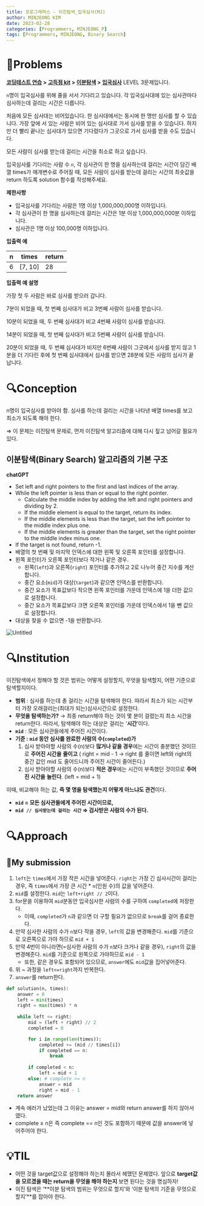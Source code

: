 ```yaml
---
title: 프로그래머스 - 이진탐색_입국심사(MJ)
author: MINJEONG KIM
date: 2023-02-28
categories: [Programmers, MINJEONG_P]
tags: [Programmers, MINJEONG, Binary Search]
---
```


# 📖Problems

**[코딩테스트 연습](https://school.programmers.co.kr/learn/challenges) > [고득점 kit](https://school.programmers.co.kr/learn/challenges?tab=algorithm_practice_kit) > [이분탐색](https://school.programmers.co.kr/learn/courses/30/parts/12486) > [입국심사](https://school.programmers.co.kr/learn/courses/30/lessons/43238)**
LEVEL 3문제입니다.

`n`명이 입국심사를 위해 줄을 서서 기다리고 있습니다. 각 입국심사대에 있는 심사관마다 심사하는데 걸리는 시간은 다릅니다.

처음에 모든 심사대는 비어있습니다. 한 심사대에서는 동시에 한 명만 심사를 할 수 있습니다. 가장 앞에 서 있는 사람은 비어 있는 심사대로 가서 심사를 받을 수 있습니다. 하지만 더 빨리 끝나는 심사대가 있으면 기다렸다가 그곳으로 가서 심사를 받을 수도 있습니다.

모든 사람이 심사를 받는데 걸리는 시간을 최소로 하고 싶습니다.

입국심사를 기다리는 사람 수 `n`, 각 심사관이 한 명을 심사하는데 걸리는 시간이 담긴 배열 times가 매개변수로 주어질 때, 모든 사람이 심사를 받는데 걸리는 시간의 최솟값을 return 하도록 solution 함수를 작성해주세요.

**제한사항**

- 입국심사를 기다리는 사람은 1명 이상 1,000,000,000명 이하입니다.
- 각 심사관이 한 명을 심사하는데 걸리는 시간은 1분 이상 1,000,000,000분 이하입니다.
- 심사관은 1명 이상 100,000명 이하입니다.

**입출력 예**

| n | times | return |
| --- | --- | --- |
| 6 | [7, 10] | 28 |

**입출력 예 설명**

가장 첫 두 사람은 바로 심사를 받으러 갑니다.

7분이 되었을 때, 첫 번째 심사대가 비고 3번째 사람이 심사를 받습니다.

10분이 되었을 때, 두 번째 심사대가 비고 4번째 사람이 심사를 받습니다.

14분이 되었을 때, 첫 번째 심사대가 비고 5번째 사람이 심사를 받습니다.

20분이 되었을 때, 두 번째 심사대가 비지만 6번째 사람이 그곳에서 심사를 받지 않고 1분을 더 기다린 후에 첫 번째 심사대에서 심사를 받으면 28분에 모든 사람의 심사가 끝납니다.

# 🔍Conception

n명이 입국심사를 받아야 함. 심사를 하는데 걸리는 시간을 나타낸 배열 times를 보고 최소가 되도록 해야 한다.

⇒ 이 문제는 이진탐색 문제로, 먼저 이진탐색 알고리즘에 대해 다시 짚고 넘어갈 필요가 있다.

## 이분탐색(Binary Search) 알고리즘의 기본 구조

**chatGPT**

- Set left and right pointers to the first and last indices of the array.
- While the left pointer is less than or equal to the right pointer.
    - Calculate the middle index by adding the left and right pointers and dividing by 2.
    - If the middle element is equal to the target, return its index.
    - If the middle elements is less than the target, set the left pointer to the middle index plus one.
    - If the middle elements is greater than the target, set the right pointer to the middle index minus one.
- If the target is not found, return -1.
- 배열의 첫 번째 및 마지막 인덱스에 대한 왼쪽 및 오른쪽 포인터를 설정합니다.
- 왼쪽 포인터가 오른쪽 포인터보다 작거나 같은 경우.
    - 왼쪽(`left`)과 오른쪽(`right`) 포인터를 추가하고 2로 나누어 중간 지수를 계산합니다.
    - 중간 요소(`mid`)가 대상(`target`)과 같으면 인덱스를 반환합니다.
    - 중간 요소가 목표값보다 작으면 왼쪽 포인터를 가운데 인덱스에 1을 더한 값으로 설정합니다.
    - 중간 요소가 목표값보다 크면 오른쪽 포인터를 가운데 인덱스에서 1을 뺀 값으로 설정합니다.
- 대상을 찾을 수 없으면 -1을 반환합니다.

![Untitled](https://user-images.githubusercontent.com/101111603/222944378-720f6799-d054-4e2c-8a57-6b6676856311.png)

# 🔍Institution

이진탐색에서 정해야 할 것은 범위는 어떻게 설정할지, 무엇을 탐색할지, 어떤 기준으로 탐색할지이다.

- **범위** : 심사를 하는데 총 걸리는 시간을 탐색해야 한다. 따라서 최소가 되는 시간부터 가장 오래걸리는(최대가 되는)심사시간으로 설정한다.
- **무엇을 탐색하는가?** 
→ 최종 return해야 하는 것이 몇 분이 걸렸는지 최소 시간을 return한다. 따라서, 탐색해야 하는 대상은 걸리는 ‘**시간**’이다.
- **`mid`** : 모든 심사관들에게 주어진 시간이다.
- **기준 : `mid` 동안 심사를 완료한 사람의 수(`completed`)가**
    1. 심사 받아야할 사람의 수(n)보다 **많거나 같을 경우**에는 시간이 충분했던 것이므로 **주어진 시간을** **줄이고** ( right = mid - 1 -> right 를 줄이면 left와 right의 중간 값인 mid 도 줄어드니까 주어진 시간이 줄어든다.)
    2. 심사 받아야할 사람의 수(n)보다 **적은 경우**에는 시간이 부족했던 것이므로 **주어진 시간을** **늘린다**. (left = mid + 1)
    

이때, 비교해야 하는 값, **즉 몇 명을 탐색했는지 어떻게 아느냐도 관건**이다. 

- **`mid` = 모든 심사관들에게 주어진 시간이므로,**
- **`mid // 심사받는데 걸리는 시간` ⇒ 검사받은 사람의 수가 된다.**

# 🔍Approach

## 🚩My submission

1. `left`는 `times`에서 가장 작은 시간을 넣어준다. `right`는 가장 긴 심사시간이 걸리는 경우, 즉 `times`에서 가장 큰 시간 * `n`(인원 수)의 값을 넣어준다.
2. `mid`를 설정한다. `mid`는 `left+right // 2`이다.
3. for문을 이용하여 `mid`분동안 입국심사한 사람의 수를 구하여 `completed`에 저장한다.
    - 이때, `completed`가 `n`과 같으면 더 구할 필요가 없으므로 `break`를 걸어 종료한다.
4. 만약 심사한 사람의 수가 `n`보다 작을 경우, `left`의 값을 변경해준다. `mid`를 기준으로 오른쪽으로 가야 하므로 `mid + 1`
5. 만약 4번이 아니라면(=심사한 사람의 수가 `n`보다 크거나 같을 경우), `right`의 값을 변경해준다. `mid`를 기준으로 왼쪽으로 가야하므로 `mid - 1`
    - 또한, 같은 경우도 포함되어 있으므로, `answer`에도 `mid`값을 집어넣어준다.
6. 위 ~ 과정을 `left<=right`까지 반복한다.
7. `answer`를 return한다.

```python
def solution(n, times):
    answer = 0
    left = min(times)
    right = max(times) * n
    
    while left <= right:
        mid = (left + right) // 2
        completed = 0

        for i in range(len(times)):
            completed += (mid // times[i])
            if completed == n:
                break
            
        if completed < n:
            left = mid + 1
        else: # complete >= n
            answer = mid
            right = mid - 1
    return answer
```

- 계속 에러가 났었는데 그 이유는 answer = mid와 return answer를 하지 않아서였다.
- complete ≥ n은 즉 complete == n인 것도 포함하기 때문에 값을 answer에 넣어주어야 한다.

# 💡TIL

- 어떤 것을 target값으로 설정해야 하는지 몰라서 헤맸던 문제였다. 앞으로 **target값을 모르겠을 때는 return을 무엇을 해야 하는지** 보면 된다는 것을 명심하자!
- 이진 탐색은 ‘**이분 탐색의 범위는 무엇으로 할지’와 ‘이분 탐색의 기준을 무엇으로 할지’**를 잡아야 한다.
